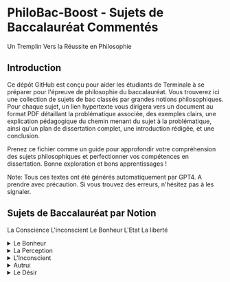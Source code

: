 # PhiloBac-Boost - Sujets de Baccalauréat Commentés
Un Tremplin Vers la Réussite en Philosophie

## Introduction

Ce dépôt GitHub est conçu pour aider les étudiants de Terminale à se préparer pour l'épreuve de philosophie du baccalauréat. Vous trouverez ici une collection de sujets de bac classés par grandes notions philosophiques. Pour chaque sujet, un lien hypertexte vous dirigera vers un document au format PDF détaillant la problématique associée, des exemples clairs, une explication pédagogique du chemin menant du sujet à la problématique, ainsi qu'un plan de dissertation complet, une introduction rédigée, et une conclusion.

Prenez ce fichier comme un guide pour approfondir votre compréhension des sujets philosophiques et perfectionner vos compétences en dissertation. Bonne exploration et bons apprentissages !

Note: Tous ces textes ont été générés automatiquement par GPT4. A prendre avec précaution. Si vous trouvez des erreurs, n'hésitez pas à les signaler.

## Sujets de Baccalauréat par Notion
La Conscience
L'inconscient
Le Bonheur
L'Etat
La liberté

<details>
  <summary>Le Bonheur</summary>

- "Être conscient, est-ce savoir ?" - [Explication du sujet](./Bonheur/Chercher%20%C3%A0%20%C3%AAtre%20heureux%2C%20est-ce%20une%20qu%C3%AAte%20%C3%A9goiste.pdf)
- "Être conscient, est-ce savoir ?" - [Explication du sujet](./Bonheur/Devons-nous%20rechercher%20le%20bonheur.pdf)
- "Être conscient, est-ce savoir ?" - [Explication du sujet](./Etre_conscient_est_ce_savoir.pdf)
- "Être conscient, est-ce savoir ?" - [Explication du sujet](./Etre_conscient_est_ce_savoir.pdf)
- "Être conscient, est-ce savoir ?" - [Explication du sujet](./Etre_conscient_est_ce_savoir.pdf)
</details>

<details>
  <summary>La Perception</summary>

  - "La perception est-elle source de connaissance ?" - [Explication du sujet](./Etre_conscient_est_ce_savoir.pdf)
</details>

<details>
<summary>L'Inconscient</summary>

- "Peut-on dire que l'inconscient détermine l'homme à être ce qu'il est ?" - [Explication du sujet](./Linconscient_determine_t_il_lhomme.pdf)
</details>

<details>

<summary>Autrui</summary>

- "La présence d'autrui limite-t-elle ma liberté ?" - [Explication du sujet](./La_presence_dautrui_limite_t_elle_ma_liberte.pdf)

</details>

<details>

<summary>Le Désir</summary> 

- "Les désirs sont-ils la marque de notre imperfection ?" - [Explication du sujet](./Les_desirs_sont_ils_marque_de_notre_imperfection.pdf)

</details>

